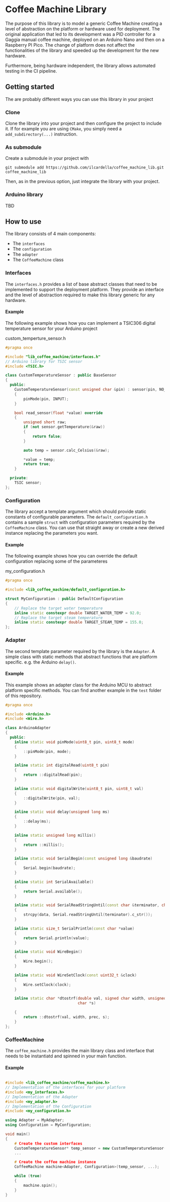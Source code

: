 # Coffee Machine Library

The purpose of this library is to model a generic Coffee Machine creating a level of abstraction on the platform or hardware used for deployment.
The original application that led to its development was a PID controller for a Gaggia manual coffee machine, deployed on an Arduino Nano and then on a Raspberry PI Pico. The change of platform does not affect the functionalities of the library and speeded up the development for the new hardware.

Furthermore, being hardware independent, the library allows automated testing in the CI pipeline.

## Getting started

The are probably different ways you can use this library in your project

### Clone

Clone the library into your project and then configure the project to include it.
If for example you are using `CMake`, you simply need a `add_subdirectory(...)` instruction.

### As submodule

Create a submodule in your project with

```
git submodule add https://github.com/ilcardella/coffee_machine_lib.git coffee_machine_lib
```

Then, as in the previous option, just integrate the library with your project.

### Arduino library

TBD

## How to use

The library consists of 4 main components:
- The `interfaces`
- The `configuration`
- The `adapter`
- The `CoffeeMachine` class

### Interfaces

The `interfaces.h` provides a list of base abstract classes that need to be implemented to support the deployment platform. They provide an interface and the level of abstraction required to make this library generic for any hardware.

#### Example

The following example shows how you can implement a TSIC306 digital temperature sensor for your Arduino project

custom_temperture_sensor.h
```c++
#pragma once

#include "lib_coffee_machine/interfaces.h"
// Arduino library for TSIC sensor
#include <TSIC.h>

class CustomTemperatureSensor : public BaseSensor
{
  public:
    CustomTemperatureSensor(const unsigned char &pin) : sensor(pin, NO_VCC_PIN, TSIC_30x)
    {
        pinMode(pin, INPUT);
    }

    bool read_sensor(float *value) override
    {
        unsigned short raw;
        if (not sensor.getTemperature(&raw))
        {
            return false;
        }

        auto temp = sensor.calc_Celsius(&raw);

        *value = temp;
        return true;
    }

  private:
    TSIC sensor;
};

```

### Configuration

The library accept a template argument which should provide static constants of configurable parameters.
The `default_configuration.h` contains a sample `struct` with configuration parameters required by the `CoffeeMachine` class. You can use that straight away or create a new derived instance replacing the parameters you want.

#### Example

The following example shows how you can override the default configuration replacing some of the parameteres

my_configuration.h
```c++
#pragma once

#include <lib_coffee_machine/default_configuration.h>

struct MyConfiguration : public DefaultConfiguration
{
    // Replace the target water temperature
    inline static constexpr double TARGET_WATER_TEMP = 92.0;
    // Replace the target steam temperature
    inline static constexpr double TARGET_STEAM_TEMP = 155.0;
};
```

### Adapter

The second template parameter required by the library is the `Adapter`. A simple class with static methods that abstract functions that are platform specific. e.g. the Arduino `delay()`.

#### Example

This example shows an adapter class for the Arduino MCU to abstract platform specific methods. You can find another example in the `test` folder of this repository.

```c++
#pragma once

#include <Arduino.h>
#include <Wire.h>

class ArduinoAdapter
{
  public:
    inline static void pinMode(uint8_t pin, uint8_t mode)
    {
        ::pinMode(pin, mode);
    }

    inline static int digitalRead(uint8_t pin)
    {
        return ::digitalRead(pin);
    }

    inline static void digitalWrite(uint8_t pin, uint8_t val)
    {
        ::digitalWrite(pin, val);
    }

    inline static void delay(unsigned long ms)
    {
        ::delay(ms);
    }

    inline static unsigned long millis()
    {
        return ::millis();
    }

    inline static void SerialBegin(const unsigned long &baudrate)
    {
        Serial.begin(baudrate);
    }

    inline static int SerialAvailable()
    {
        return Serial.available();
    }

    inline static void SerialReadStringUntil(const char &terminator, char *data)
    {
        strcpy(data, Serial.readStringUntil(terminator).c_str());
    }

    inline static size_t SerialPrintln(const char *value)
    {
        return Serial.println(value);
    }

    inline static void WireBegin()
    {
        Wire.begin();
    }

    inline static void WireSetClock(const uint32_t &clock)
    {
        Wire.setClock(clock);
    }

    inline static char *dtostrf(double val, signed char width, unsigned char prec,
                                char *s)

    {
        return ::dtostrf(val, width, prec, s);
    }
};

```

### CoffeeMachine

The `coffee_machine.h` provides the main library class and interface that needs to be instantiatd and spinned in your main function.

#### Example

```c++

#include <lib_coffee_machine/coffee_machine.h>
// Implementation of the interfaces for your platform
#include <my_interfaces.h>
// Implementation of the Adapter
#include <my_adapter.h>
// Implementation of the Configuration
#include <my_configuration.h>

using Adapter = MyAdapter;
using Configuration = MyConfiguration;

void main()
{
    # Create the custom interfaces
    CustomTemperatureSensor* temp_sensor = new CustomTemperatureSensor();
    ...

    # Create the coffee machine instance
    CoffeeMachine machine<Adapter, Configuration>(temp_sensor, ...);

    while (true)
    {
        machine.spin();
    }
}

```
